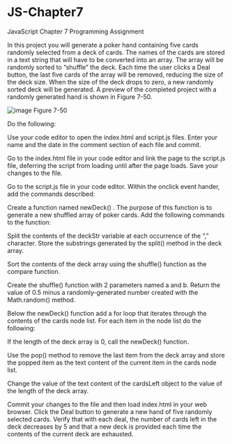# JS-Chapter7
JavaScript Chapter 7 Programming Assignment

In this project you will generate a poker hand containing five cards randomly selected from a deck of cards. The names of the cards are stored in a text string that will have to be converted into an array. The array will be randomly sorted to “shuffle” the deck. Each time the user clicks a Deal button, the last five cards of the array will be removed, reducing the size of the deck size. When the size of the deck drops to zero, a new randomly sorted deck will be generated. A preview of the completed project with a randomly generated hand is shown in Figure 7-50.

![image](https://github.com/user-attachments/assets/b0364ce6-43ed-489d-974b-49a8d0054b66)
Figure 7-50

Do the following:

Use your code editor to open the index.html and script.js files. Enter your name and the date in the comment section of each file and commit.

Go to the index.html file in your code editor and link the page to the script.js file, deferring the script from loading until after the page loads. Save your changes to the file.

Go to the script.js file in your code editor. Within the onclick event hander, add the commands described:

Create a function named newDeck() . The purpose of this function is to generate a new shuffled array of poker cards. Add the following commands to the function:

Split the contents of the deckStr variable at each occurrence of the “,” character. Store the substrings generated by the split() method in the deck array.

Sort the contents of the deck array using the shuffle() function as the compare function.

Create the shuffle() function with 2 parameters named a and b. Return the value of 0.5 minus a randomly-generated number created with the Math.random() method.

Below the newDeck() function add a for loop that iterates through the contents of the cards node list. For each item in the node list do the following:

If the length of the deck array is 0, call the newDeck() function.

Use the pop() method to remove the last item from the deck array and store the popped item as the text content of the current item in the cards node list.

Change the value of the text content of the cardsLeft object to the value of the length of the deck array.

Commit your changes to the file and then load index.html in your web browser. Click the Deal button to generate a new hand of five randomly selected cards. Verify that with each deal, the number of cards left in the deck decreases by 5 and that a new deck is provided each time the contents of the current deck are exhausted.
